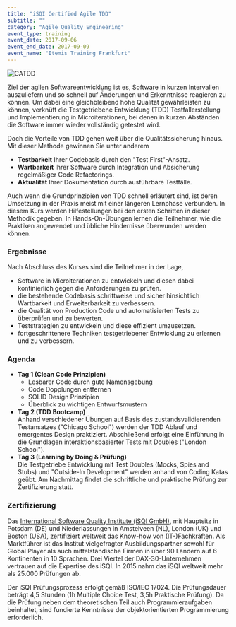 ```yaml
---
title: "iSQI Certified Agile TDD"
subtitle: ""
category: "Agile Quality Engineering"
event_type: training
event_date: 2017-09-06
event_end_date: 2017-09-09
event_name: "Itemis Training Frankfurt"
---
```

![CATDD](/certificates/catdd.png)

Ziel der agilen Softwareentwicklung ist es, Software in kurzen Intervallen auszuliefern und so schnell auf Änderungen und Erkenntnisse reagieren zu können. Um dabei eine gleichbleibend hohe Qualität gewährleisten zu können, verknüft die Testgetriebene Entwicklung (TDD) Testfallerstellung und Implementierung in Microiterationen, bei denen in kurzen Abständen die Software immer wieder vollständig getestet wird.

Doch die Vorteile von TDD gehen weit über die Qualitätssicherung hinaus. Mit dieser Methode gewinnen Sie unter anderem

- **Testbarkeit** Ihrer Codebasis durch den "Test First"-Ansatz.
- **Wartbarkeit** Ihrer Software durch Integration und Absicherung regelmäßiger Code Refactorings.
- **Aktualität** Ihrer Dokumentation durch ausführbare Testfälle.

Auch wenn die Grundprinzipien von TDD schnell erläutert sind, ist deren Umsetzung in der Praxis meist mit einer längeren Lernphase verbunden.
In diesem Kurs werden Hilfestellungen bei den ersten Schritten in dieser Methodik gegeben. In Hands-On-Übungen lernen die Teilnehmer, wie die Praktiken angewendet und übliche Hindernisse überwunden werden können.

### Ergebnisse
Nach Abschluss des Kurses sind die Teilnehmer in der Lage,

- Software in Microiterationen zu entwickeln und diesen dabei kontinierlich gegen die Anforderungen zu prüfen.
- die bestehende Codebasis schrittweise und sicher hinsichtlich Wartbarkeit und Erweiterbarkeit zu verbessern.
- die Qualität von Production Code und automatisierten Tests zu überprüfen und zu bewerten.
- Teststrategien zu entwickeln und diese effizient umzusetzen.
- fortgeschrittenere Techniken testgetriebener Entwicklung zu erlernen und zu verbessern.

### Agenda

- **Tag 1 (Clean Code Prinzipien)**
  - Lesbarer Code durch gute Namensgebung
  - Code Dopplungen entfernen
  - SOLID Design Prinzipien
  - Überblick zu wichtigen Entwurfsmustern
- **Tag 2 (TDD Bootcamp)**  
Anhand verschiedener Übungen auf Basis des zustandsvalidierenden Testansatzes ("Chicago School") werden der TDD Ablauf und emergentes Design praktiziert. Abschließend erfolgt eine Einführung in die Grundlagen interaktionsbasierter Tests mit Doubles ("London School").
- **Tag 3 (Learning by Doing & Prüfung)**  
Die Testgetriebe Entwicklung mit Test Doubles (Mocks, Spies and Stubs) und "Outside-In Development" werden anhand von Coding Katas geübt. Am Nachmittag findet die schriftliche und praktische Prüfung zur Zertifizierung statt.

### Zertifizierung
Das [International Software Quality Institute (iSQI GmbH)](http://isqi.org), mit Hauptsitz in Potsdam (DE) und Niederlassungen in Amstelveen (NL), London (UK) und Boston (USA), zertifiziert weltweit das Know-how von (IT-)Fachkräften. Als Marktführer ist das Institut vielgefragter Ausbildungspartner sowohl für Global Player als auch mittelständische Firmen in über 90 Ländern auf 6 Kontinenten in 10 Sprachen. Drei Viertel der DAX-30-Unternehmen vertrauen auf die Expertise des iSQI. In 2015 nahm das iSQI weltweit mehr als 25.000 Prüfungen ab.  

Der iSQI Prüfungsprozess erfolgt gemäß ISO/IEC 17024.
Die Prüfungsdauer beträgt 4,5 Stunden (1h Multiple Choice Test, 3,5h Praktische Prüfung).
Da die Prüfung neben dem theoretischen Teil auch Programmieraufgaben beinhaltet, sind fundierte Kenntnisse der objektorientierten Programmierung erforderlich.  
